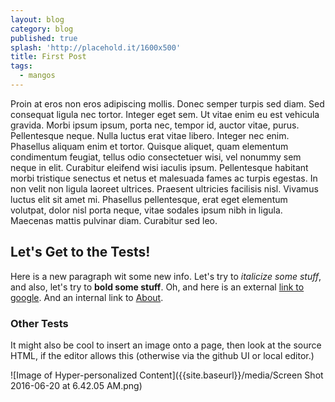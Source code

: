 ```yaml
---
layout: blog
category: blog
published: true
splash: 'http://placehold.it/1600x500'
title: First Post
tags:
  - mangos
---
```



Proin at eros non eros adipiscing mollis. Donec semper turpis sed diam. Sed consequat ligula nec tortor. Integer eget sem. Ut vitae enim eu est vehicula gravida. Morbi ipsum ipsum, porta nec, tempor id, auctor vitae, purus. Pellentesque neque. Nulla luctus erat vitae libero. Integer nec enim. Phasellus aliquam enim et tortor. Quisque aliquet, quam elementum condimentum feugiat, tellus odio consectetuer wisi, vel nonummy sem neque in elit. Curabitur eleifend wisi iaculis ipsum. Pellentesque habitant morbi tristique senectus et netus et malesuada fames ac turpis egestas. In non velit non ligula laoreet ultrices. Praesent ultricies facilisis nisl. Vivamus luctus elit sit amet mi. Phasellus pellentesque, erat eget elementum volutpat, dolor nisl porta neque, vitae sodales ipsum nibh in ligula. Maecenas mattis pulvinar diam. Curabitur sed leo.

## Let's Get to the Tests!

Here is a new paragraph wit some new info.  Let's try to _italicize some stuff_, and also, let's try to **bold some stuff**.  Oh, and here is an external [link to google](http://www.google.com "Link to Google.com").  And an internal link to [About](/starter/about/).

### Other Tests

It might also be cool to insert an image onto a page, then look at the source HTML, if the editor allows this (otherwise via the github UI or local editor.)

![Image of Hyper-personalized Content]({{site.baseurl}}/media/Screen Shot 2016-06-20 at 6.42.05 AM.png)
